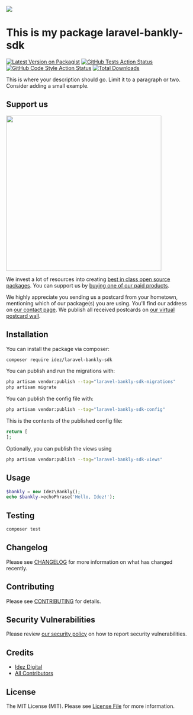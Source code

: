 
[<img src="https://github-ads.s3.eu-central-1.amazonaws.com/support-ukraine.svg?t=1" />](https://supportukrainenow.org)

# This is my package laravel-bankly-sdk

[![Latest Version on Packagist](https://img.shields.io/packagist/v/idez/laravel-bankly-sdk.svg?style=flat-square)](https://packagist.org/packages/idezdigital/laravel-bankly-sdk)
[![GitHub Tests Action Status](https://img.shields.io/github/workflow/status/idezdigital/laravel-bankly-sdk/run-tests?label=tests)](https://github.com/idezdigital/laravel-bankly-sdk/actions?query=workflow%3Arun-tests+branch%3Amain)
[![GitHub Code Style Action Status](https://img.shields.io/github/workflow/status/idezdigital/laravel-bankly-sdk/Check%20&%20fix%20styling?label=code%20style)](https://github.com/idezdigital/laravel-bankly-sdk/actions?query=workflow%3A"Check+%26+fix+styling"+branch%3Amain)
[![Total Downloads](https://img.shields.io/packagist/dt/idezdigital/laravel-bankly-sdk.svg?style=flat-square)](https://packagist.org/packages/idezdigital/laravel-bankly-sdk)

This is where your description should go. Limit it to a paragraph or two. Consider adding a small example.

## Support us

[<img src="https://github-ads.s3.eu-central-1.amazonaws.com/laravel-bankly-sdk.jpg?t=1" width="419px" />](https://spatie.be/github-ad-click/laravel-bankly-sdk)

We invest a lot of resources into creating [best in class open source packages](https://spatie.be/open-source). You can support us by [buying one of our paid products](https://spatie.be/open-source/support-us).

We highly appreciate you sending us a postcard from your hometown, mentioning which of our package(s) you are using. You'll find our address on [our contact page](https://spatie.be/about-us). We publish all received postcards on [our virtual postcard wall](https://spatie.be/open-source/postcards).

## Installation

You can install the package via composer:

```bash
composer require idez/laravel-bankly-sdk
```

You can publish and run the migrations with:

```bash
php artisan vendor:publish --tag="laravel-bankly-sdk-migrations"
php artisan migrate
```

You can publish the config file with:

```bash
php artisan vendor:publish --tag="laravel-bankly-sdk-config"
```

This is the contents of the published config file:

```php
return [
];
```

Optionally, you can publish the views using

```bash
php artisan vendor:publish --tag="laravel-bankly-sdk-views"
```

## Usage

```php
$bankly = new Idez\Bankly();
echo $bankly->echoPhrase('Hello, Idez!');
```

## Testing

```bash
composer test
```

## Changelog

Please see [CHANGELOG](CHANGELOG.md) for more information on what has changed recently.

## Contributing

Please see [CONTRIBUTING](https://github.com/spatie/.github/blob/main/CONTRIBUTING.md) for details.

## Security Vulnerabilities

Please review [our security policy](../../security/policy) on how to report security vulnerabilities.

## Credits

- [Idez Digital](https://github.com/idezdigital)
- [All Contributors](../../contributors)

## License

The MIT License (MIT). Please see [License File](LICENSE.md) for more information.
